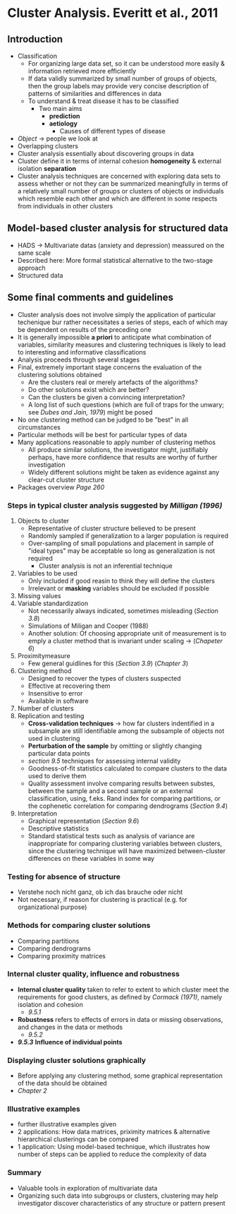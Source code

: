 # Cluster Analysis. Everitt et al., 2011

## Introduction
- Classification
  - For organizing large data set, so it can be understood more easily & information retrieved more efficiently
  - If data validly summarized by small number of groups of objects, then the group labels may provide very concise description of patterns of similarities and differences in data
  - To understand & treat disease it has to be classified
    - Two main aims
      - **prediction**
      - **aetiology**
        - Causes of different types of disease
- *Object* -> people we look at
- Overlapping clusters
- Cluster analysis essentially about discovering groups in data
- Cluster define it in terms of internal cohesion **homogeneity** & external isolation **separation**
- Cluster analysis techniques are concerned with exploring data sets to assess whether or not they can be summarized meaningfully in terms of a relatively small number of groups or clusters of objects or  individuals which resemble each other and which are different in some respects from individuals in other clusters

## Model-based cluster analysis for structured data
- HADS -> Multivariate datas (anxiety and depression) meassured on the same scale
- Described here: More formal statistical alternative to the two-stage approach
- Structured data

## Some final comments and guidelines
- Cluster analysis does not involve simply the application of particular techenique bur rather necessitates a series of steps, each of which may be dependent on results of the preceding one
- It is generally impossible **a priori** to anticipate what combination of variables, similarity measures and clustering techniques is likely to lead to interesting and informative classifications
- Analysis proceeds through several stages
- Final, extremely important stage concerns the evaluation of the clustering solutions obtained
  - Are the clusters real or merely artefacts of the algorithms?
  - Do other solutions exist which are better?
  - Can the clusters be given a convincing interpretation?
  - A long list of such questions (which are full of traps for the unwary; see *Dubes and Jain, 1979*) might be posed
- No one clustering method can be judged to be "best" in all circumstances
- Particular methods will be best for particular types of data
- Many applications reasonable to apply number of clustering methos
  - All produce similar solutions, the investigator might, justifiably perhaps, have more confidence that results are worthy of further investigation
  - Widely different solutions might be taken as evidence against any clear-cut cluster structure
- Packages overview *Page 260*

### Steps in typical cluster analysis suggested by *Milligan (1996)*
1. Objects to cluster
   - Representative of cluster structure believed to be present
   - Randomly sampled if generalization to a larger population is required
   - Over-sampling of small populations and placement in sample of "ideal types" may be acceptable so long as generalization is not required
     - Cluster analysis is not an inferential technique
2. Variables to be used
   - Only included if good reasin to think they will define the clusters
   - Irrelevant or **masking** variables should be excluded if possible
3. Missing values
4. Variable standardization
   - Not necessarily always indicated, sometimes misleading (*Section 3.8*)
   - Simulations of Miligan and Cooper (1988)
   - Another solution: Of choosing appropriate unit of measurement is to emply a cluster method that is invariant under scaling -> (*Chapeter 6*)
5. Proximitymeasure
   - Few general guidlines for this (*Section 3.9*) (*Chapter 3*)
6. Clustering method
   - Designed to recover the types of clusters suspected
   - Effective at recovering them
   - Insensitive to error
   - Available in software
7. Number of clusters
8. Replication and testing
   - **Cross-validation techniques** -> how far clusters indentified in a subsample are still identifiable among the subsample of objects not used in clustering
   - **Perturbation of the sample** by omitting or slightly changing particular data points
   - *section 9.5* techniques for assessing internal validity
   - Goodness-of-fit statistics calculated to compare clusters to the data used to derive them
   - Quality assessment involve comparing results between substes, between the sample and a second sample or an external classification, using, f.eks. Rand index for comparing partitions, or the cophenetic correlation for comparing dendrograms (*Section 9.4*)
9. Interpretation
   - Graphical representation (*Section 9.6*)
   - Descriptive statistics
   - Standard statistical tests such as analysis of variance are inappropriate for comparing clustering variables between clusters, since the clustering technique will have maximized between-cluster differences on these variables in some way
### Testing for absence of structure
- Verstehe noch nicht ganz, ob ich das brauche oder nicht
- Not necessary, if reason for clustering is practical (e.g. for organizational purpose)
### Methods for comparing cluster solutions
- Comparing partitions
- Comparing dendrograms
- Comparing proximity matrices
  
### Internal cluster quality, influence and robustness
- **Internal cluster quality** taken to refer to extent to which cluster meet the requirements for good clusters, as defined by *Cormack (1971)*, namely isolation and cohesion
  - *9.5.1*
- **Robustness** refers to effects of errors in data or missing observations, and changes in the data or methods
  - *9.5.2*
- ***9.5.3*** **Influence of individual points**

### Displaying cluster solutions graphically
- Before applying any clustering method, some graphical representation of the data should be obtained
- *Chapter 2*

### Illustrative examples
- further illustrative examples given
- 2 applications: How data matrices, priximity matrices & alternative hierarchical clusterings can be compared
- 1 application: Using model-based technique, which illustrates how number of steps can be applied to reduce the complexity of data

### Summary
- Valuable tools in exploration of multivariate data
- Organizing such data into subgroups or clusters, clustering may help investigator discover characteristics of any structure or pattern present
